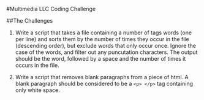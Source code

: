 #Multimedia LLC Coding Challenge

##The Challenges

1. Write a script that takes a file containing a number of tags words (one per line) and sorts them by the number of times they occur in the file (descending order), but exclude words that only occur once. Ignore the case of the words, and filter out any puncutation characters. The output should be the word, followed by a space and the number of times it occurs in the file.

2. Write a script that removes blank paragraphs from a piece of html. A blank paragraph should be considered to be a `<p> </p>` tag containing only white space.
